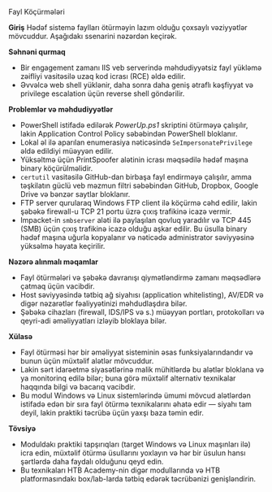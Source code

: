 Fayl Köçürmələri

**Giriş**
Hədəf sistemə faylları ötürməyin lazım olduğu çoxsaylı vəziyyətlər mövcuddur. Aşağıdakı ssenarini nəzərdən keçirək.

**Səhnəni qurmaq**

* Bir engagement zamanı IIS veb serverində məhdudiyyətsiz fayl yükləmə zəifliyi vasitəsilə uzaq kod icrası (RCE) əldə edilir.
* Əvvəlcə web shell yüklənir, daha sonra daha geniş ətraflı kəşfiyyat və privilege escalation üçün reverse shell göndərilir.

**Problemlər və məhdudiyyətlər**

* PowerShell istifadə edilərək *PowerUp.ps1* skriptini ötürməyə çalışılır, lakin Application Control Policy səbəbindən PowerShell bloklanır.
* Lokal əl ilə aparılan enumerasiya nəticəsində `SeImpersonatePrivilege` əldə edildiyi müəyyən edilir.
* Yüksəltmə üçün PrintSpoofer alətinin icrası məqsədilə hədəf maşına binary köçürülməlidir.
* `certutil` vasitəsilə GitHub-dan birbaşa fayl endirməyə çalışılır, amma təşkilatın güclü veb məzmun filtri səbəbindən GitHub, Dropbox, Google Drive və bənzər saytlar bloklanır.
* FTP server qurularaq Windows FTP client ilə köçürmə cəhd edilir, lakin şəbəkə firewall-u TCP 21 portu üzrə çıxış trafikinə icazə vermir.
* Impacket-in `smbserver` aləti ilə paylaşılan qovluq yaradılır və TCP 445 (SMB) üçün çıxış trafikinə icazə olduğu aşkar edilir. Bu üsulla binary hədəf maşına uğurla kopyalanır və nəticədə administrator səviyyəsinə yüksəlmə həyata keçirilir.

**Nəzərə alınmalı məqamlar**

* Fayl ötürmələri və şəbəkə davranışı qiymətləndirmə zamanı məqsədlərə çatmaq üçün vacibdir.
* Host səviyyəsində tətbiq ağ siyahısı (application whitelisting), AV/EDR və digər nəzarətlər fəaliyyətinizi məhdudlaşdıra bilər.
* Şəbəkə cihazları (firewall, IDS/IPS və s.) müəyyən portları, protokolları və qeyri-adi əməliyyatları izləyib bloklaya bilər.

**Xülasə**

* Fayl ötürməsi hər bir əməliyyat sisteminin əsas funksiyalarındandır və bunun üçün müxtəlif alətlər mövcuddur.
* Lakin sərt idarəetmə siyasətlərinə malik mühitlərdə bu alətlər bloklana və ya monitorinq edilə bilər; buna görə müxtəlif alternativ texnikalar haqqında bilgi və bacarıq vacibdir.
* Bu modul Windows və Linux sistemlərində ümumi mövcud alətlərdən istifadə edən bir sıra fayl ötürmə texnikalarını əhatə edir — siyahı tam deyil, lakin praktiki təcrübə üçün yaxşı baza təmin edir.

**Tövsiyə**

* Moduldakı praktiki tapşırıqları (target Windows və Linux maşınları ilə) icra edin, müxtəlif ötürmə üsullarını yoxlayın və hər bir üsulun hansı şərtlərdə daha faydalı olduğunu qeyd edin.
* Bu texnikaları HTB Academy-nin digər modullarında və HTB platformasındakı box/lab-larda tətbiq edərək təcrübənizi genişləndirin.

